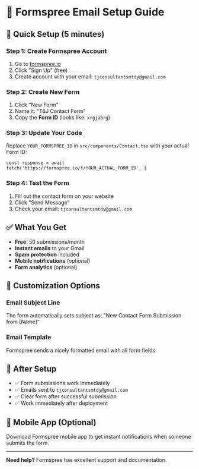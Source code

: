 # 📧 Formspree Email Setup Guide

## 🚀 Quick Setup (5 minutes)

### Step 1: Create Formspree Account
1. Go to [formspree.io](https://formspree.io)
2. Click "Sign Up" (free)
3. Create account with your email: `tjconsultantsmtdy@gmail.com`

### Step 2: Create New Form
1. Click "New Form"
2. Name it: "T&J Contact Form"
3. Copy the **Form ID** (looks like: `xrgjabrg`)

### Step 3: Update Your Code
Replace `YOUR_FORMSPREE_ID` in `src/components/Contact.tsx` with your actual Form ID:

```tsx
const response = await fetch('https://formspree.io/f/YOUR_ACTUAL_FORM_ID', {
```

### Step 4: Test the Form
1. Fill out the contact form on your website
2. Click "Send Message"
3. Check your email: `tjconsultantsmtdy@gmail.com`

## ✅ What You Get

- **Free**: 50 submissions/month
- **Instant emails** to your Gmail
- **Spam protection** included
- **Mobile notifications** (optional)
- **Form analytics** (optional)

## 🔧 Customization Options

### Email Subject Line
The form automatically sets subject as: "New Contact Form Submission from [Name]"

### Email Template
Formspree sends a nicely formatted email with all form fields.

## 🎯 After Setup

- ✅ Form submissions work immediately
- ✅ Emails sent to `tjconsultantsmtdy@gmail.com`
- ✅ Clear form after successful submission
- ✅ Work immediately after deployment

## 📱 Mobile App (Optional)
Download Formspree mobile app to get instant notifications when someone submits the form.

---

**Need help?** Formspree has excellent support and documentation. 